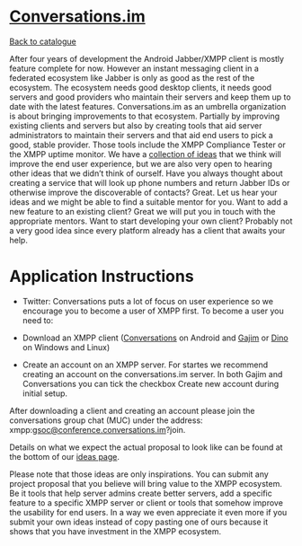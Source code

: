 
# [Conversations.im](https://Conversations.im)

[Back to catalogue](../README.md#conversationsim)

After four years of development the Android Jabber/XMPP client is mostly feature complete for now. However an instant messaging client in a federated ecosystem like Jabber is only as good as the rest of the ecosystem. The ecosystem needs good desktop clients, it needs good servers and good providers who maintain their servers and keep them up to date with the latest features. Conversations.im as an umbrella organization is about bringing improvements to that ecosystem. Partially by improving existing clients and servers but also by creating tools that aid server administrators to maintain their servers and that aid end users to pick a good, stable provider. Those tools include the XMPP Compliance Tester or the XMPP uptime monitor. We have a [collection of ideas](https://conversations.im/gsoc.html) that we think will improve the end user experience, but we are also very open to hearing other ideas that we didn’t think of ourself. Have you always thought about creating a service that will look up phone numbers and return Jabber IDs or otherwise improve the discoverable of contacts? Great. Let us hear your ideas and we might be able to find a suitable mentor for you. Want to add a new feature to an existing client? Great we will put you in touch with the appropriate mentors. Want to start developing your own client? Probably not a very good idea since every platform already has a client that awaits your help.

# Application Instructions

* Twitter: Conversations puts a lot of focus on user experience so we encourage you to become a user of XMPP first.
To become a user you need to:

* Download an XMPP client ([Conversations](https://conversations.im) on Android and [Gajim](https://gajim.org) or [Dino](https://dino.im) on Windows and Linux)
* Create an account on an XMPP server. For startes we recommend creating an account on the conversations.im server. In both Gajim and Conversations you can tick the checkbox Create new account during initial setup.

After downloading a client and creating an account please join the conversations group chat (MUC) under the address: xmpp:gsoc@conference.conversations.im?join.

Details on what we expect the actual proposal to look like can be found at the bottom of our [ideas page](https://conversations.im/gsoc.html).

Please note that those ideas are only inspirations. You can submit any project proposal that you believe will bring value to the XMPP ecosystem. Be it tools that help server admins create better servers, add a specific feature to a specific XMPP server or client or tools that somehow improve the usability for end users. In a way we even appreciate it even more if you submit your own ideas instead of copy pasting one of ours because it shows that you have investment in the XMPP ecosystem.
